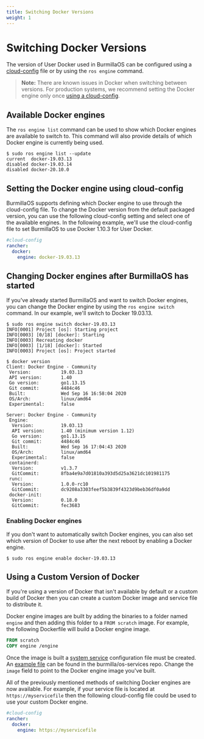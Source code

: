 ```yaml
---
title: Switching Docker Versions
weight: 1
---
```

# Switching Docker Versions

The version of User Docker used in BurmillaOS can be configured using a [cloud-config](/docs/configuration/#cloud-config) file or by using the `ros engine` command.

> **Note:** There are known issues in Docker when switching between versions. For production systems, we recommend setting the Docker engine only once [using a cloud-config](#setting-the-docker-engine-using-cloud-config).

## Available Docker engines

The `ros engine list` command can be used to show which Docker engines are available to switch to. This command will also provide details of which Docker engine is currently being used.

```shell
$ sudo ros engine list --update
current  docker-19.03.13
disabled docker-19.03.14
disabled docker-20.10.0
```

## Setting the Docker engine using cloud-config

BurmillaOS supports defining which Docker engine to use through the cloud-config file. To change the Docker version from the default packaged version, you can use the following cloud-config setting and select one of the available engines. In the following example, we'll use the cloud-config file to set BurmillaOS to use Docker 1.10.3 for User Docker.

```yaml
#cloud-config
rancher:
  docker:
    engine: docker-19.03.13
```

## Changing Docker engines after BurmillaOS has started

If you've already started BurmillaOS and want to switch Docker engines, you can change the Docker engine by using the `ros engine switch` command. In our example, we'll switch to Docker 19.03.13.

```shell
$ sudo ros engine switch docker-19.03.13
INFO[0001] Project [os]: Starting project
INFO[0003] [0/18] [docker]: Starting
INFO[0003] Recreating docker
INFO[0003] [1/18] [docker]: Started
INFO[0003] Project [os]: Project started

$ docker version
Client: Docker Engine - Community
 Version:           19.03.13
 API version:       1.40
 Go version:        go1.13.15
 Git commit:        4484c46
 Built:             Wed Sep 16 16:58:04 2020
 OS/Arch:           linux/amd64
 Experimental:      false

Server: Docker Engine - Community
 Engine:
  Version:          19.03.13
  API version:      1.40 (minimum version 1.12)
  Go version:       go1.13.15
  Git commit:       4484c46
  Built:            Wed Sep 16 17:04:43 2020
  OS/Arch:          linux/amd64
  Experimental:     false
 containerd:
  Version:          v1.3.7
  GitCommit:        8fba4e9a7d01810a393d5d25a3621dc101981175
 runc:
  Version:          1.0.0-rc10
  GitCommit:        dc9208a3303feef5b3839f4323d9beb36df0a9dd
 docker-init:
  Version:          0.18.0
  GitCommit:        fec3683

```

### Enabling Docker engines

If you don't want to automatically switch Docker engines, you can also set which version of Docker to use after the next reboot by enabling a Docker engine.

```
$ sudo ros engine enable docker-19.03.13
```

## Using a Custom Version of Docker

If you're using a version of Docker that isn't available by default or a custom build of Docker then you can create a custom Docker image and service file to distribute it.

Docker engine images are built by adding the binaries to a folder named `engine` and then adding this folder to a `FROM scratch` image. For example, the following Dockerfile will build a Docker engine image.

```Dockerfile
FROM scratch
COPY engine /engine
```

Once the image is built a [system service](/docs/system-services/) configuration file must be created. An [example file](https://github.com/burmilla/os-services/blob/master/d/docker-19.03.13.yml) can be found in the burmilla/os-services repo. Change the `image` field to point to the Docker engine image you've built.

All of the previously mentioned methods of switching Docker engines are now available. For example, if your service file is located at `https://myservicefile` then the following cloud-config file could be used to use your custom Docker engine.

```yaml
#cloud-config
rancher:
  docker:
    engine: https://myservicefile
```
